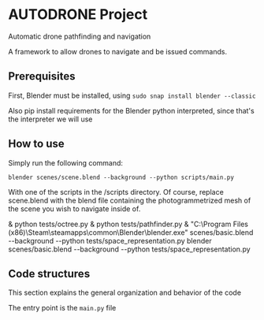 # AUTODRONE Project
Automatic drone pathfinding and navigation

A framework to allow drones to navigate and be issued commands.

## Prerequisites

First, Blender must be installed, using `sudo snap install blender --classic`

Also pip install requirements for the Blender python interpreted, since that's the interpreter we will use

## How to use

Simply run the following command:
```
blender scenes/scene.blend --background --python scripts/main.py
```

With one of the scripts in the /scripts directory. Of course, replace scene.blend with the blend file containing the photogrammetrized mesh of the scene you wish to navigate inside of.









& python tests/octree.py
& python tests/pathfinder.py
& "C:\Program Files (x86)\Steam\steamapps\common\Blender\blender.exe" scenes/basic.blend --background --python tests/space_representation.py
blender scenes/basic.blend --background --python tests/space_representation.py






## Code structures

This section explains the general organization and behavior of the code

The entry point is the `main.py` file